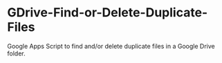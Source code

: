 # GDrive-Find-or-Delete-Duplicate-Files
Google Apps Script to find and/or delete duplicate files in a Google Drive folder.
